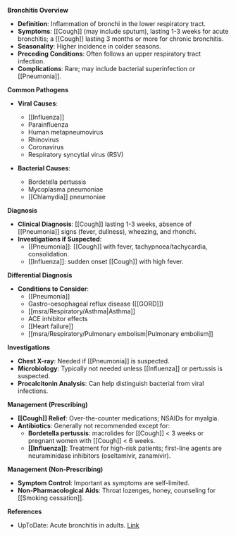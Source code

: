 **Bronchitis Overview**
- **Definition**: Inflammation of bronchi in the lower respiratory tract.
- **Symptoms**: [[Cough]] (may include sputum), lasting 1-3 weeks for acute bronchitis; a [[Cough]] lasting 3 months or more for chronic bronchitis.
- **Seasonality**: Higher incidence in colder seasons.
- **Preceding Conditions**: Often follows an upper respiratory tract infection.
- **Complications**: Rare; may include bacterial superinfection or [[Pneumonia]].

**Common Pathogens**
- **Viral Causes**: 
  - [[Influenza]]
  - Parainfluenza
  - Human metapneumovirus
  - Rhinovirus
  - Coronavirus
  - Respiratory syncytial virus (RSV)
  
- **Bacterial Causes**: 
  - Bordetella pertussis
  - Mycoplasma pneumoniae
  - [[Chlamydia]] pneumoniae

**Diagnosis**
- **Clinical Diagnosis**: [[Cough]] lasting 1-3 weeks, absence of [[Pneumonia]] signs (fever, dullness), wheezing, and rhonchi.
- **Investigations if Suspected**: 
  - [[Pneumonia]]: [[Cough]] with fever, tachypnoea/tachycardia, consolidation.
  - [[Influenza]]: sudden onset [[Cough]] with high fever.

**Differential Diagnosis**
- **Conditions to Consider**: 
  - [[Pneumonia]]
  - Gastro-oesophageal reflux disease ([[GORD]])
  - [[msra/Respiratory/Asthma|Asthma]]
  - ACE inhibitor effects
  - [[Heart failure]]
  - [[msra/Respiratory/Pulmonary embolism|Pulmonary embolism]]

**Investigations**
- **Chest X-ray**: Needed if [[Pneumonia]] is suspected.
- **Microbiology**: Typically not needed unless [[Influenza]] or pertussis is suspected.
- **Procalcitonin Analysis**: Can help distinguish bacterial from viral infections.

**Management (Prescribing)**
- **[[Cough]] Relief**: Over-the-counter medications; NSAIDs for myalgia.
- **Antibiotics**: Generally not recommended except for:
  - **Bordetella pertussis**: macrolides for [[Cough]] < 3 weeks or pregnant women with [[Cough]] < 6 weeks.
  - **[[Influenza]]**: Treatment for high-risk patients; first-line agents are neuraminidase inhibitors (oseltamivir, zanamivir).

**Management (Non-Prescribing)**
- **Symptom Control**: Important as symptoms are self-limited.
- **Non-Pharmacological Aids**: Throat lozenges, honey, counseling for [[Smoking cessation]].

**References**
- UpToDate: Acute bronchitis in adults. [Link](https://www.uptodate.com/contents/acute-bronchitis-in-adults?search=bronchitis&source=search_result&selectedTitle=1~150&usage_type=default&display_rank=1#H26)